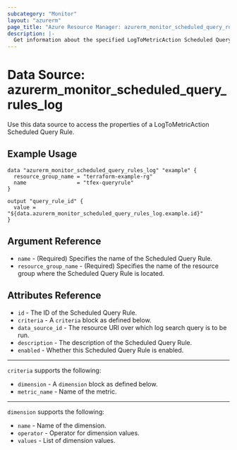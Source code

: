 ```yaml
---
subcategory: "Monitor"
layout: "azurerm"
page_title: "Azure Resource Manager: azurerm_monitor_scheduled_query_rules_log"
description: |-
  Get information about the specified LogToMetricAction Scheduled Query Rule.
---
```


# Data Source: azurerm_monitor_scheduled_query_rules_log

Use this data source to access the properties of a LogToMetricAction Scheduled Query Rule.

## Example Usage

```hcl
data "azurerm_monitor_scheduled_query_rules_log" "example" {
  resource_group_name = "terraform-example-rg"
  name                = "tfex-queryrule"
}

output "query_rule_id" {
  value = "${data.azurerm_monitor_scheduled_query_rules_log.example.id}"
}
```

## Argument Reference

* `name` - (Required) Specifies the name of the Scheduled Query Rule.
* `resource_group_name` - (Required) Specifies the name of the resource group where the Scheduled Query Rule is located.

## Attributes Reference

* `id` - The ID of the Scheduled Query Rule.
* `criteria` - A `criteria` block as defined below.
* `data_source_id` - The resource URI over which log search query is to be run.
* `description` - The description of the Scheduled Query Rule.
* `enabled` - Whether this Scheduled Query Rule is enabled.

---

`criteria` supports the following:

* `dimension` - A `dimension` block as defined below.
* `metric_name` - Name of the metric.

---

`dimension` supports the following:

* `name` - Name of the dimension.
* `operator` - Operator for dimension values.
* `values` - List of dimension values.
